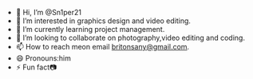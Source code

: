 - 👋 Hi, I’m @Sn1per21
- 👀 I’m interested in graphics design and video editing.
- 🌱 I’m currently learning project management.
- 💞️ I’m looking to collaborate on photography,video editing and coding.
- 📫 How to reach meon email britonsany@gmail.com.
- 😄 Pronouns:him
- ⚡ Fun fact📷

<!---
Sn1per21/Sn1per21 is a ✨ special ✨ repository because its `README.md` (this file) appears on your GitHub profile.
You can click the Preview link to take a look at your changes.
--->

